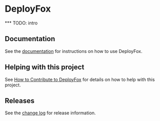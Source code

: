 # DeployFox

*** TODO: intro

## Documentation
See the [documentation](Doc/Documentation.md) for instructions on how to use DeployFox.

## Helping with this project

See [How to Contribute to DeployFox](.github/CONTRIBUTING.md) for details on how to help with this project.

## Releases

See the [change log](ChangeLog.md) for release information.
